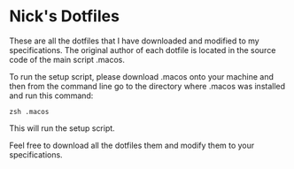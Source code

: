 # Nick's Dotfiles
<p>
These are all the dotfiles that I have downloaded and modified to my specifications. The original author of each dotfile is located in the source code of the main script .macos.

To run the setup script, please download .macos onto your machine and then from the command line go to the directory where .macos was installed and run this command:
  
  <code>zsh .macos</code>
  
This will run the setup script.

Feel free to download all the dotfiles them and modify them to your specifications.
</p>
